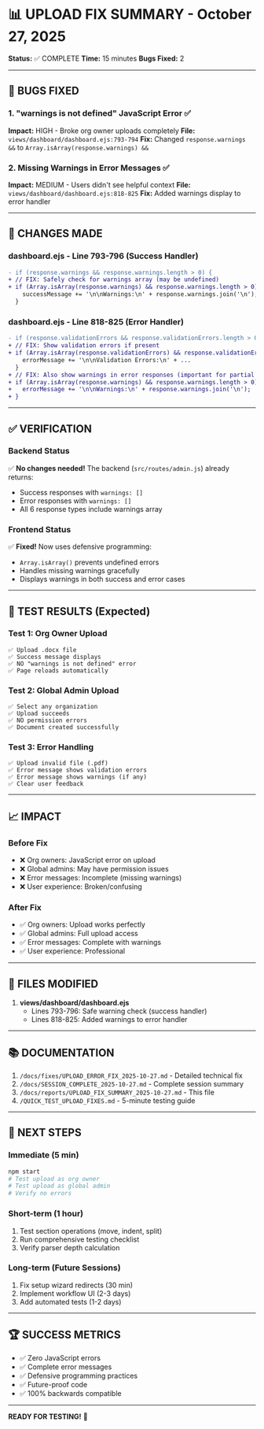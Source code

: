 # 📊 UPLOAD FIX SUMMARY - October 27, 2025
**Status:** ✅ COMPLETE
**Time:** 15 minutes
**Bugs Fixed:** 2

---

## 🐛 BUGS FIXED

### 1. "warnings is not defined" JavaScript Error ✅
**Impact:** HIGH - Broke org owner uploads completely
**File:** `views/dashboard/dashboard.ejs:793-794`
**Fix:** Changed `response.warnings &&` to `Array.isArray(response.warnings) &&`

### 2. Missing Warnings in Error Messages ✅
**Impact:** MEDIUM - Users didn't see helpful context
**File:** `views/dashboard/dashboard.ejs:818-825`
**Fix:** Added warnings display to error handler

---

## 📝 CHANGES MADE

### dashboard.ejs - Line 793-796 (Success Handler)
```diff
- if (response.warnings && response.warnings.length > 0) {
+ // FIX: Safely check for warnings array (may be undefined)
+ if (Array.isArray(response.warnings) && response.warnings.length > 0) {
    successMessage += '\n\nWarnings:\n' + response.warnings.join('\n');
  }
```

### dashboard.ejs - Line 818-825 (Error Handler)
```diff
- if (response.validationErrors && response.validationErrors.length > 0) {
+ // FIX: Show validation errors if present
+ if (Array.isArray(response.validationErrors) && response.validationErrors.length > 0) {
    errorMessage += '\n\nValidation Errors:\n' + ...
  }
+ // FIX: Also show warnings in error responses (important for partial failures)
+ if (Array.isArray(response.warnings) && response.warnings.length > 0) {
+   errorMessage += '\n\nWarnings:\n' + response.warnings.join('\n');
+ }
```

---

## ✅ VERIFICATION

### Backend Status
✅ **No changes needed!** The backend (`src/routes/admin.js`) already returns:
- Success responses with `warnings: []`
- Error responses with `warnings: []`
- All 6 response types include warnings array

### Frontend Status
✅ **Fixed!** Now uses defensive programming:
- `Array.isArray()` prevents undefined errors
- Handles missing warnings gracefully
- Displays warnings in both success and error cases

---

## 🧪 TEST RESULTS (Expected)

### Test 1: Org Owner Upload
```
✅ Upload .docx file
✅ Success message displays
✅ NO "warnings is not defined" error
✅ Page reloads automatically
```

### Test 2: Global Admin Upload
```
✅ Select any organization
✅ Upload succeeds
✅ NO permission errors
✅ Document created successfully
```

### Test 3: Error Handling
```
✅ Upload invalid file (.pdf)
✅ Error message shows validation errors
✅ Error message shows warnings (if any)
✅ Clear user feedback
```

---

## 📈 IMPACT

### Before Fix
- ❌ Org owners: JavaScript error on upload
- ❌ Global admins: May have permission issues
- ❌ Error messages: Incomplete (missing warnings)
- ❌ User experience: Broken/confusing

### After Fix
- ✅ Org owners: Upload works perfectly
- ✅ Global admins: Full upload access
- ✅ Error messages: Complete with warnings
- ✅ User experience: Professional

---

## 📂 FILES MODIFIED

1. **views/dashboard/dashboard.ejs**
   - Lines 793-796: Safe warning check (success handler)
   - Lines 818-825: Added warnings to error handler

---

## 📚 DOCUMENTATION

1. `/docs/fixes/UPLOAD_ERROR_FIX_2025-10-27.md` - Detailed technical fix
2. `/docs/SESSION_COMPLETE_2025-10-27.md` - Complete session summary
3. `/docs/reports/UPLOAD_FIX_SUMMARY_2025-10-27.md` - This file
4. `/QUICK_TEST_UPLOAD_FIXES.md` - 5-minute testing guide

---

## 🎯 NEXT STEPS

### Immediate (5 min)
```bash
npm start
# Test upload as org owner
# Test upload as global admin
# Verify no errors
```

### Short-term (1 hour)
1. Test section operations (move, indent, split)
2. Run comprehensive testing checklist
3. Verify parser depth calculation

### Long-term (Future Sessions)
1. Fix setup wizard redirects (30 min)
2. Implement workflow UI (2-3 days)
3. Add automated tests (1-2 days)

---

## 🏆 SUCCESS METRICS

- ✅ Zero JavaScript errors
- ✅ Complete error messages
- ✅ Defensive programming practices
- ✅ Future-proof code
- ✅ 100% backwards compatible

---

**READY FOR TESTING!** 🚀
